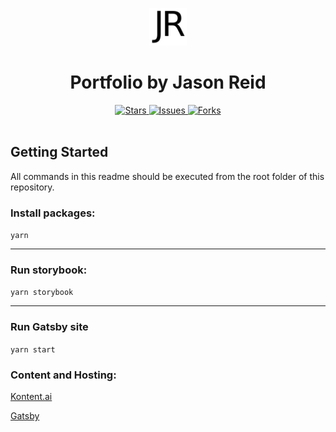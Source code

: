 <!--
    For better readability, use markdown preview.
    Windows VS Code: Ctrl + Shift + V
    Windows Atom: Ctrl + Shift + M
-->

<p align="center">
  <a href="https://jasonreid.dev">
    <img alt="jasonreid.dev logo" src="./src/favicon.png" width="60" />
  </a>
</p>
<h1 align="center">
  Portfolio by Jason Reid
</h1>
<div align="center">
  <a href="https://github.com/jasonreiddev/nextjs/stargazers">
    <img src="https://img.shields.io/github/stars/jasonreiddev/nextjs" alt="Stars">
  </a>
  <a href="https://github.com/jasonreiddev/nextjs/issues">
    <img src="https://img.shields.io/github/issues/jasonreiddev/nextjs" alt="Issues">
  </a>
  <a href="https://github.com/jasonreiddev/nextjs/network/members">
    <img src="https://img.shields.io/github/forks/jasonreiddev/nextjs" alt="Forks">
  </a>
  </div>
<br>

## Getting Started

All commands in this readme should be executed from the root folder of this repository.

### Install packages:

`yarn`

<hr/>

### Run storybook:

`yarn storybook`

<hr/>

### Run Gatsby site

`yarn start`

### Content and Hosting:

[Kontent.ai](https://app.kontent.ai/7a96d55b-59b7-0165-3e99-50d1a748708e)

[Gatsby](https://www.gatsbyjs.com/dashboard/f823cde4-1e85-4ece-87b4-ad2a6f0a2225/sites/2227f954-e17f-4525-8aff-e8f0bfc5b5e6)
